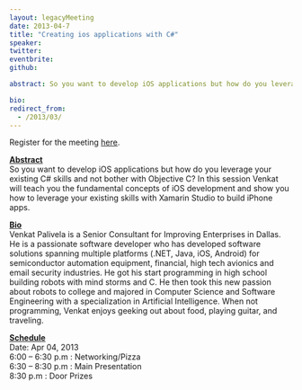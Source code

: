 ```yaml
---
layout: legacyMeeting
date: 2013-04-7
title: "Creating ios applications with C#"
speaker:
twitter:
eventbrite:
github:

abstract: So you want to develop iOS applications but how do you leverage your existing C# skills and not bother with Objective C? In this session Venkat will teach you the fundamental concepts of iOS development and show you how to leverage your existing skills with Xamarin Studio to build iPhone apps.

bio:
redirect_from:
  - /2013/03/
---
```


<p>Register for the meeting <a href="https://www.eventbrite.com/event/5922884507">here</a>.</p>
<p><strong><span style="text-decoration: underline;">Abstract </span></strong><br />
So you want to develop iOS applications but how do you leverage your existing C# skills and not bother with Objective C? In this session Venkat will teach you the fundamental concepts of iOS development and show you how to leverage your existing skills with Xamarin Studio to build iPhone apps.</p>
<p><strong><span style="text-decoration: underline;">Bio </span></strong><br />
Venkat Palivela is a Senior Consultant for Improving Enterprises in Dallas. He is a passionate software developer who has developed software solutions spanning multiple platforms (.NET, Java, iOS, Android) for semiconductor automation equipment, financial, high tech avionics and email security industries. He got his start programming in high school building robots with mind storms and C. He then took this new passion about robots to college and majored in Computer Science and Software Engineering with a specialization in Artificial Intelligence. When not programming, Venkat enjoys geeking out about food, playing guitar, and traveling.</p>
<p><strong><span style="text-decoration: underline;">Schedule</span></strong><br />
Date: Apr 04, 2013<br />
6:00 &#8211; 6:30 p.m : Networking/Pizza<br />
6:30 &#8211; 8:30 p.m : Main Presentation<br />
8:30 p.m : Door Prizes</p>

